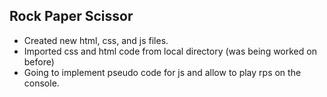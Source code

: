 Rock Paper Scissor 
---------------------
- Created new html, css, and js files.
- Imported css and html code from local directory (was being worked on before)
- Going to implement pseudo code for js and allow to play rps on the console.